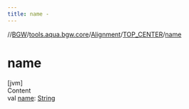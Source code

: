 ```yaml
---
title: name -
---
```

//[BGW](../../../../index.md)/[tools.aqua.bgw.core](../../index.md)/[Alignment](../index.md)/[TOP_CENTER](index.md)/[name](name.md)



# name  
[jvm]  
Content  
val [name](name.md): [String](https://kotlinlang.org/api/latest/jvm/stdlib/kotlin/-string/index.html)  



